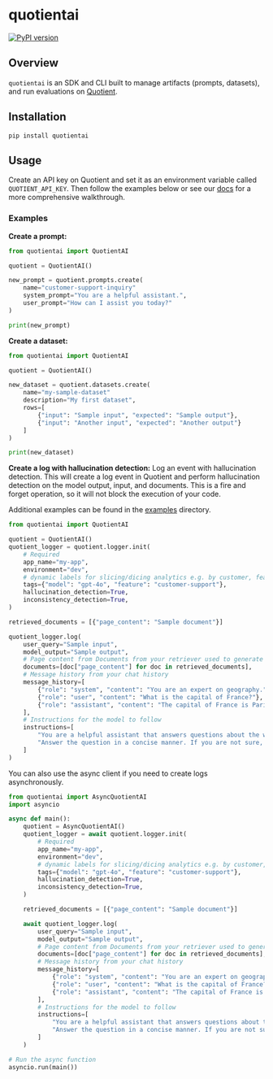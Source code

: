 # quotientai
[![PyPI version](https://img.shields.io/pypi/v/quotientai)](https://pypi.org/project/quotientai)

## Overview

`quotientai` is an SDK and CLI built to manage artifacts (prompts, datasets), and run evaluations on [Quotient](https://quotientai.co).

## Installation

```console
pip install quotientai
```

## Usage

Create an API key on Quotient and set it as an environment variable called `QUOTIENT_API_KEY`. Then follow the examples below or see our [docs](https://docs.quotientai.co) for a more comprehensive walkthrough.

### Examples

**Create a prompt:**

```python
from quotientai import QuotientAI

quotient = QuotientAI()

new_prompt = quotient.prompts.create(
    name="customer-support-inquiry"
    system_prompt="You are a helpful assistant.",
    user_prompt="How can I assist you today?"
)

print(new_prompt)
```

**Create a dataset:**

```python
from quotientai import QuotientAI

quotient = QuotientAI()

new_dataset = quotient.datasets.create(
    name="my-sample-dataset"
    description="My first dataset",
    rows=[
        {"input": "Sample input", "expected": "Sample output"},
        {"input": "Another input", "expected": "Another output"}
    ]
)

print(new_dataset)
```

**Create a log with hallucination detection:**
Log an event with hallucination detection. This will create a log event in Quotient and perform hallucination detection on the model output, input, and documents. This is a fire and forget operation, so it will not block the execution of your code.

Additional examples can be found in the [examples](examples) directory.

```python
from quotientai import QuotientAI

quotient = QuotientAI()
quotient_logger = quotient.logger.init(
    # Required
    app_name="my-app",
    environment="dev",
    # dynamic labels for slicing/dicing analytics e.g. by customer, feature, etc
    tags={"model": "gpt-4o", "feature": "customer-support"},
    hallucination_detection=True,
    inconsistency_detection=True,
)

retrieved_documents = [{"page_content": "Sample document"}]

quotient_logger.log(
    user_query="Sample input",
    model_output="Sample output",
    # Page content from Documents from your retriever used to generate the model output
    documents=[doc["page_content"] for doc in retrieved_documents],
    # Message history from your chat history
    message_history=[
        {"role": "system", "content": "You are an expert on geography."},
        {"role": "user", "content": "What is the capital of France?"},
        {"role": "assistant", "content": "The capital of France is Paris"},
    ],
    # Instructions for the model to follow
    instructions=[
        "You are a helpful assistant that answers questions about the world.",
        "Answer the question in a concise manner. If you are not sure, say 'I don't know'."
    ]
)
```

You can also use the async client if you need to create logs asynchronously.

```python
from quotientai import AsyncQuotientAI
import asyncio

async def main():
    quotient = AsyncQuotientAI()
    quotient_logger = await quotient.logger.init(
        # Required
        app_name="my-app",
        environment="dev",
        # dynamic labels for slicing/dicing analytics e.g. by customer, feature, etc
        tags={"model": "gpt-4o", "feature": "customer-support"},
        hallucination_detection=True,
        inconsistency_detection=True,
    )

    retrieved_documents = [{"page_content": "Sample document"}]

    await quotient_logger.log(
        user_query="Sample input",
        model_output="Sample output",
        # Page content from Documents from your retriever used to generate the model output
        documents=[doc["page_content"] for doc in retrieved_documents],
        # Message history from your chat history
        message_history=[
            {"role": "system", "content": "You are an expert on geography."},
            {"role": "user", "content": "What is the capital of France?"},
            {"role": "assistant", "content": "The capital of France is Paris"},
        ],
        # Instructions for the model to follow
        instructions=[
            "You are a helpful assistant that answers questions about the world.",
            "Answer the question in a concise manner. If you are not sure, say 'I don't know'."
        ]
    )

# Run the async function
asyncio.run(main())
```

